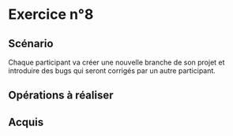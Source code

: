 # Exercice n°8

## Scénario

Chaque participant va créer une nouvelle branche de son projet et introduire des bugs qui seront corrigés par un autre participant.

## Opérations à réaliser

## Acquis

